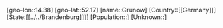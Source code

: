 ﻿---
location: [52.17,14.38]
type: City
tags:
- geo/City


SpocWebEntityId: 30615
isDeleted: false
confidential: public

---
[geo-lon::14.38]
[geo-lat::52.17]
[name::Grunow]
[Country::[[Germany]]]
[State:[[../../Brandenburg]]]]
[Population::]
[Unknown::]

